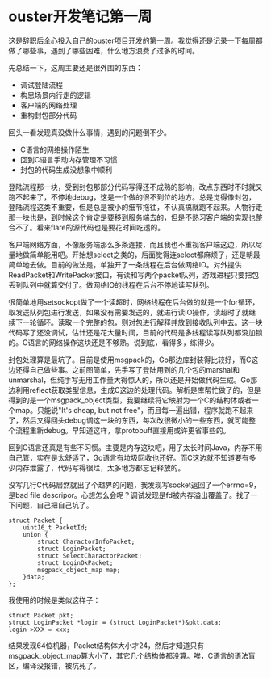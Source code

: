 # ouster开发笔记第一周

这是辞职后全心投入自己的ouster项目开发的第一周。我觉得还是记录一下每周都做了哪些事，遇到了哪些困难，什么地方浪费了过多的时间。

先总结一下，这周主要还是很外围的东西：

* 调试登陆流程
* 构思场景内行走的逻辑
* 客户端的网络处理
* 重构封包部分代码

回头一看发现真没做什么事情，遇到的问题倒不少。

* C语言的网络操作陌生
* 回到C语言手动内存管理不习惯
* 封包的代码生成没想象中顺利

登陆流程那一块，受到封包那部分代码写得还不成熟的影响，改点东西时不时就又跑不起来了，不停地debug，这是一个做的很不到位的地方。总是觉得像封包，登陆流程这类不重要，但是总是被小的细节拖往，不认真搞就跑不起来。人物行走那一块也是，到时候这个肯定是要移到服务端去的，但是不熟习客户端的实现也整合不了。看来flare的源代码也是要花时间吃透的。

客户端网络方面，不像服务端那么多条连接，而且我也不重视客户端这边，所以尽量地做简单能用吧。开始想select之类的，后面觉得连select都麻烦了，还是朝最简单地去做。目前的做法是，单独开了一条线程在后台做网络IO。对外提供ReadPacket和WritePacket接口，有读和写两个packet队列，游戏进程只要把包丢到队列中就算交付了。做网络IO的线程在后台不停地读写队列。

很简单地用setsockopt做了一个读超时，网络线程在后台做的就是一个for循环，取发送队列包进行发送，如果没有需要发送的，就进行读IO操作，读超时了就继续下一轮循环。读取一个完整的包，则对包进行解释并放到接收队列中去。这一块代码写了还没调试，估计还是花大量时间，目前的代码是多线程读写队列都没加锁的。C语言的网络操作这块还是不够熟。说到底，看得多，练得少。

封包处理算是最坑了。目前是使用msgpack的，Go那边库封装得比较好，而C这边还得自己做些事。之前图简单，先手写了登陆用到的几个包的marshal和unmarshal，但纯手写无用工作量大得惊人的，所以还是开始做代码生成。Go那边利用reflect获取类型信息，生成C这边的处理代码。解析是库帮忙做了的，但是得到的是一个msgpack_object类型，我要继续将它映射为一个C的结构体或者一个map。只能说"It's cheap, but not free"，而且每一遍出错，程序就跑不起来了，然后又得回头debug调这一块的东西，每次改很微小的一些东西，就可能整个流程重新debug。早知道这样，拿protobuff直接用或许更省事些的。

回到C语言还真是有些不习惯。主要是内存这块吧，用了太长时间Java，内存不用自己管，实在是太舒适了，Go语言有垃圾回收也还好。而C这边就不知道要有多少内存泄露了，代码写得很烂，太多地方都忘记释放的。

没写几行C代码居然就出了个越界的问题，我发现写socket返回了一个errno=9，是bad file descripor。心想怎么会呢？调试发现是fd被内存溢出覆盖了。找了一下问题，自己把自己坑了。

	struct Packet {
		uint16_t PacketId;
		union {
			struct CharactorInfoPacket;
			struct LoginPacket;
			struct SelectCharactorPacket;
			struct LoginOkPacket;
			msgpack_object_map map;
		}data;
	};

我使用的时候是类似这样子：

	struct Packet pkt;
	struct LoginPacket *login = (struct LoginPacket*)&pkt.data;
	login->XXX = xxx;	

结果发现64位机器，Packet结构体大小才24，然后才知道只有msgpack\_object\_map算大小了，其它几个结构体都没算。唉，C语言的语法盲区，编译没报错，被坑死了。